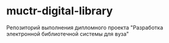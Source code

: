 # muctr-digital-library
Репозиторий выполнения дипломного проекта "Разработка электронной библиотечной системы для вуза"
